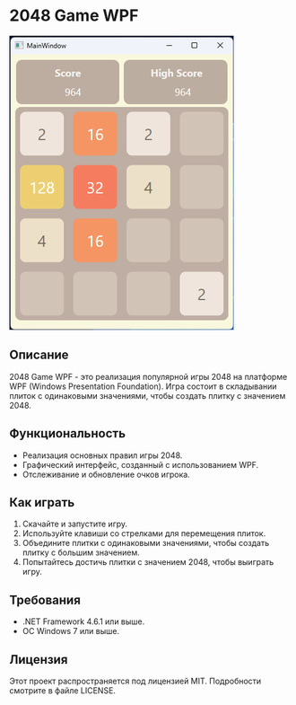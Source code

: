 # 2048 Game WPF

![screenshot](./img_(2).png)

## Описание

2048 Game WPF - это реализация популярной игры 2048 на платформе WPF (Windows Presentation Foundation). Игра состоит в складывании плиток с одинаковыми значениями, чтобы создать плитку с значением 2048.

## Функциональность

- Реализация основных правил игры 2048.
- Графический интерфейс, созданный с использованием WPF.
- Отслеживание и обновление очков игрока.

## Как играть

1. Скачайте и запустите игру.
2. Используйте клавиши со стрелками для перемещения плиток.
3. Объедините плитки с одинаковыми значениями, чтобы создать плитку с большим значением.
4. Попытайтесь достичь плитки с значением 2048, чтобы выиграть игру.

## Требования

- .NET Framework 4.6.1 или выше.
- ОС Windows 7 или выше.

## Лицензия

Этот проект распространяется под лицензией MIT. Подробности смотрите в файле LICENSE.
